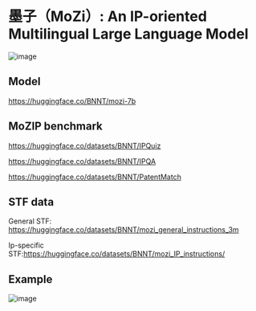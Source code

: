 # 墨子（MoZi）: An IP-oriented Multilingual Large Language Model
![image](https://github.com/AI-for-Science/MoZi/assets/56249874/0d0f8faa-4074-4748-b395-481517aea34e)

## Model
https://huggingface.co/BNNT/mozi-7b

## MoZIP benchmark
https://huggingface.co/datasets/BNNT/IPQuiz

https://huggingface.co/datasets/BNNT/IPQA

https://huggingface.co/datasets/BNNT/PatentMatch

## STF data
General STF: https://huggingface.co/datasets/BNNT/mozi_general_instructions_3m

Ip-specific STF:https://huggingface.co/datasets/BNNT/mozi_IP_instructions/

## Example
![image](https://github.com/AI-for-Science/MoZi/assets/56249874/a3b0cd7d-d779-45b1-9806-47d75f259345)

